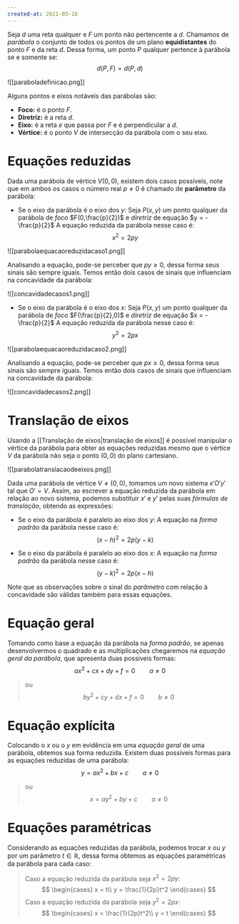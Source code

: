 ```yaml
---
created-at: 2021-05-18
---
```

Seja $d$ uma reta qualquer e $F$ um ponto não pertencente a $d$. Chamamos de *parábola* o conjunto de todos os pontos de um plano **equidistantes** do ponto $F$ e da reta $d$. Dessa forma, um ponto $P$ qualquer pertence à parábola se e somente se:
$$
  d(P,F) = d(P,d)
$$

![[paraboladefinicao.png]]

Alguns pontos e eixos notáveis das parábolas são:

- **Foco:** é o ponto $F$.
- **Diretriz:** é a reta $d$.
- **Eixo:** é a reta $e$ que passa por $F$ e é perpendicular a $d$.
- **Vértice:** é o ponto $V$ de intersecção da parábola com o seu eixo.

# Equações reduzidas
Dada uma parábola de vértice $V(0,0)$, existem dois casos possíveis, note que em ambos os casos o número real $p \neq 0$ é chamado de **parâmetro** da parábola:

- Se o eixo da parábola é o eixo dos $y$:
Seja $P(x,y)$ um ponto qualquer da parábola de *foco* $F(0,\frac{p}{2})$ e *diretriz* de equação $y = - \frac{p}{2}$
A equação reduzida da parábola nesse caso é:
$$
  x^2 = 2py
$$

![[parabolaequacaoreduzidacaso1.png]]

Analisando a equação, pode-se perceber que $py \geq 0$, dessa forma seus sinais são sempre iguais. Temos então dois casos de sinais que influenciam na concavidade da parábola:

![[concavidadecasos1.png]]

- Se o eixo da parábola é o eixo dos $x$:
Seja $P(x,y)$ um ponto qualquer da parábola de *foco* $F(\frac{p}{2},0)$ e *diretriz* de equação $x = - \frac{p}{2}$
A equação reduzida da parábola nesse caso é:
$$
  y^2 = 2px
$$

![[parabolaequacaoreduzidacaso2.png]]

Analisando a equação, pode-se perceber que $px \geq 0$, dessa forma seus sinais são sempre iguais. Temos então dois casos de sinais que influenciam na concavidade da parábola:

![[concavidadecasos2.png]]

# Translação de eixos
Usando a [[Translação de eixos|translação de eixos]] é possível manipular o vértice da parábola para obter as equações reduzidas mesmo que o vértice $V$ da parábola não seja o ponto $(0,0)$ do plano cartesiano.

![[parabolatranslacaodeeixos.png]]

Dada uma parábola de vértice $V \neq (0,0)$, tomamos um novo sistema $x'O'y'$ tal que $O' = V$. Assim, ao escrever a equação reduzida da parábola em relação ao novo sistema, podemos substituir $x'$ e $y'$ pelas suas *fórmulas de translação*, obtendo as expressões:

- Se o eixo da parábola é paralelo ao eixo dos $y$:
A equação na *forma padrão* da parábola nesse caso é:
$$
  (x - h)^2 = 2p(y - k)
$$

- Se o eixo da parábola é paralelo ao eixo dos $x$:
A equação na *forma padrão* da parábola nesse caso é:
$$
  (y - k)^2 = 2p(x - h)
$$

Note que as observações sobre o sinal do *parâmetro* com relação à concavidade são válidas também para essas equações.

# Equação geral
Tomando como base a equação da parábola na *forma padrão*, se apenas desenvolvermos o quadrado e as multiplicações chegaremos na *equação geral da parábola*, que apresenta duas possíveis formas:
$$
  ax^2 + cx + dy + f = 0 \qquad a \neq 0
$$
>ou
$$
  by^2 + cy + dx + f = 0 \qquad b \neq 0
$$

# Equação explícita
Colocando o $x$ ou o $y$ em evidência em uma *equação geral* de uma parábola, obtemos sua forma reduzida. Existem duas possíveis formas para as equações reduzidas de uma parábola:
$$
  y = ax^2 + bx + c \qquad a \neq 0
$$
>ou
$$
  x = ay^2 + by + c \qquad a \neq 0
$$

# Equações paramétricas
Considerando as equações reduzidas da parábola, podemos trocar $x$ ou $y$ por um parâmetro $t \in \mathbb{R}$, dessa forma obtemos as equações paramétricas da parábola para cada caso:
> Caso a equação reduzida da parábola seja $x^2 = 2py$:
$$
\begin{cases}
  x = t\\
  y = \frac{1}{2p}t^2
\end{cases}
$$
> Caso a equação reduzida da parábola seja $y^2 = 2px$:
$$
\begin{cases}
  x = \frac{1}{2p}t^2\\
  y = t
\end{cases}
$$
